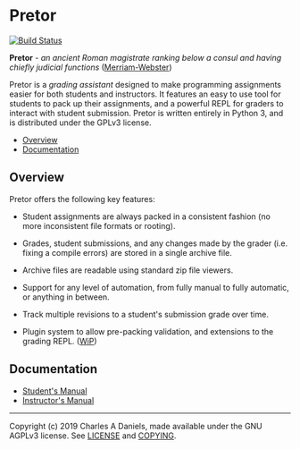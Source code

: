 # Pretor

[![Build Status](https://travis-ci.org/charlesdaniels/pretor.svg?branch=master)](https://travis-ci.org/charlesdaniels/pretor)

**Pretor** - *an ancient Roman magistrate ranking below a consul and having
chiefly judicial functions*
([Merriam-Webster](https://www.merriam-webster.com/dictionary/pretor))

Pretor is a *grading assistant* designed to make programming assignments easier
for both students and instructors. It features an easy to use tool for students
to pack up their assignments, and a powerful REPL for graders to interact with
student submission. Pretor is written entirely in Python 3, and is distributed
under the GPLv3 license.

<!-- vim-markdown-toc GFM -->

* [Overview](#overview)
* [Documentation](#documentation)

<!-- vim-markdown-toc -->

## Overview

Pretor offers the following key features:

* Student assignments are always packed in a consistent fashion (no more
  inconsistent file formats or rooting).

* Grades, student submissions, and any changes made by the grader (i.e. fixing
  a compile errors) are stored in a single archive file.

* Archive files are readable using standard zip file viewers.

* Support for any level of automation, from fully manual to fully automatic,
  or anything in between.

* Track multiple revisions to a student's submission grade over time.

* Plugin system to allow pre-packing validation, and extensions to the grading
  REPL. ([WiP](https://github.com/HeRCLab/pretor/issues?q=is%3Aissue+is%3Aopen+label%3A%22plugin+system%22))

## Documentation

* [Student's Manual](manual/student_manual.pdf)
* [Instructor's Manual](manual/instructor_manual.pdf)


----

Copyright (c) 2019 Charles A Daniels, made available under the GNU AGPLv3
license. See [LICENSE](./LICENSE) and [COPYING](./COPYING).
